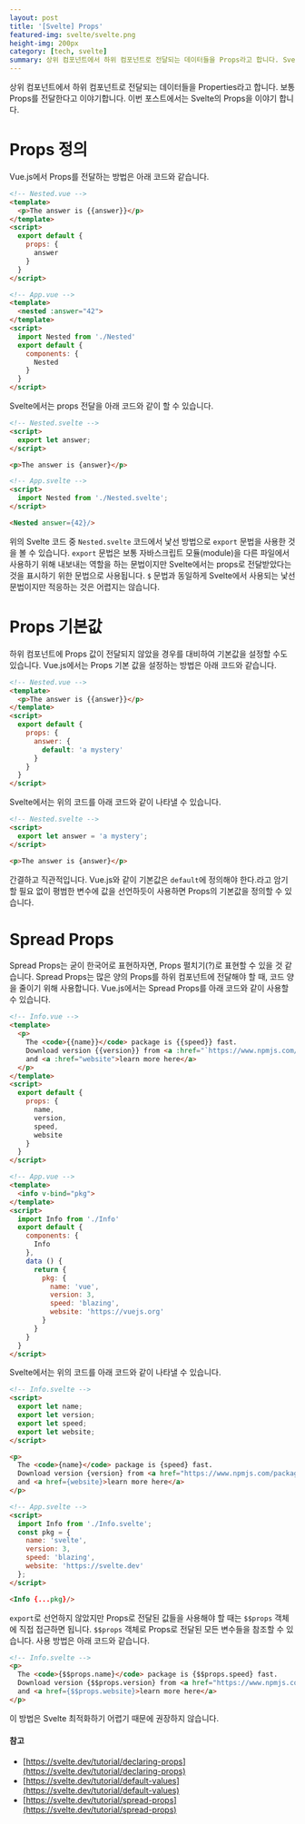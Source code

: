 ```yaml
---
layout: post
title: '[Svelte] Props'
featured-img: svelte/svelte.png
height-img: 200px
category: [tech, svelte]
summary: 상위 컴포넌트에서 하위 컴포넌트로 전달되는 데이터들을 Props라고 합니다. Svelte의 Props을 이야기 합니다.
---
```


상위 컴포넌트에서 하위 컴포넌트로 전달되는 데이터들을 Properties라고 합니다. 보통 Props를 전달한다고 이야기합니다. 이번 포스트에서는 Svelte의 Props을 이야기 합니다.

# Props 정의
Vue.js에서 Props를 전달하는 방법은 아래 코드와 같습니다.

```html
<!-- Nested.vue -->
<template>
  <p>The answer is {{answer}}</p>
</template>
<script>
  export default {
    props: {
      answer
    }
  }
</script>
```

```html
<!-- App.vue -->
<template>
  <nested :answer="42">
</template>
<script>
  import Nested from './Nested'
  export default {
    components: {
      Nested
    }
  }
</script>
```

Svelte에서는 props 전달을 아래 코드와 같이 할 수 있습니다.

```html
<!-- Nested.svelte -->
<script>
  export let answer;
</script>

<p>The answer is {answer}</p>
```

```html
<!-- App.svelte -->
<script>
  import Nested from './Nested.svelte';
</script>

<Nested answer={42}/>
```

위의 Svelte 코드 중 `Nested.svelte` 코드에서 낯선 방법으로 `export` 문법을 사용한 것을 볼 수 있습니다. `export` 문법은 보통 자바스크립트 모듈(module)을 다른 파일에서 사용하기 위해 내보내는 역할을 하는 문법이지만 Svelte에서는 props로 전달받았다는 것을 표시하기 위한 문법으로 사용됩니다. `$` 문법과 동일하게 Svelte에서 사용되는 낯선 문법이지만 적응하는 것은 어렵지는 않습니다.

# Props 기본값
하위 컴포넌트에 Props 값이 전달되지 않았을 경우를 대비하여 기본값을 설정할 수도 있습니다. Vue.js에서는 Props 기본 값을 설정하는 방법은 아래 코드와 같습니다.

```html
<!-- Nested.vue -->
<template>
  <p>The answer is {{answer}}</p>
</template>
<script>
  export default {
    props: {
      answer: {
        default: 'a mystery'
      }
    }
  }
</script>
```

Svelte에서는 위의 코드를 아래 코드와 같이 나타낼 수 있습니다.

```html
<!-- Nested.svelte -->
<script>
  export let answer = 'a mystery';
</script>

<p>The answer is {answer}</p>
```

간결하고 직관적입니다. Vue.js와 같이 기본값은 `default`에 정의해야 한다.라고 암기할 필요 없이 평범한 변수에 값을 선언하듯이 사용하면 Props의 기본값을 정의할 수 있습니다.

# Spread Props
Spread Props는 굳이 한국어로 표현하자면, Props 펼치기(?)로 표현할 수 있을 것 같습니다. Spread Props는 많은 양의 Props를 하위 컴포넌트에 전달해야 할 때, 코드 양을 줄이기 위해 사용합니다. Vue.js에서는 Spread Props를 아래 코드와 같이 사용할 수 있습니다.

```html
<!-- Info.vue -->
<template>
  <p>
    The <code>{{name}}</code> package is {{speed}} fast.
    Download version {{version}} from <a :href="`https://www.npmjs.com/package/${name}`">npm</a>
    and <a :href="website">learn more here</a>
  </p>
</template>
<script>
  export default {
    props: {
      name,
      version,
      speed,
      website
    }
  }
</script>
```

```html
<!-- App.vue -->
<template>
  <info v-bind="pkg">
</template>
<script>
  import Info from './Info'
  export default {
    components: {
      Info
    },
    data () {
      return {
        pkg: {
          name: 'vue',
          version: 3,
          speed: 'blazing',
          website: 'https://vuejs.org'
        }
      }
    }
  }
</script>
```

Svelte에서는 위의 코드를 아래 코드와 같이 나타낼 수 있습니다.

```html
<!-- Info.svelte -->
<script>
  export let name;
  export let version;
  export let speed;
  export let website;
</script>

<p>
  The <code>{name}</code> package is {speed} fast.
  Download version {version} from <a href="https://www.npmjs.com/package/{name}">npm</a>
  and <a href={website}>learn more here</a>
</p>
```

```html
<!-- App.svelte -->
<script>
  import Info from './Info.svelte';
  const pkg = {
    name: 'svelte',
    version: 3,
    speed: 'blazing',
    website: 'https://svelte.dev'
  };
</script>

<Info {...pkg}/>
```

`export`로 선언하지 않았지만 Props로 전달된 값들을 사용해야 할 때는 `$$props` 객체에 직접 접근하면 됩니다. `$$props` 객체로 Props로 전달된 모든 변수들을 참조할 수 있습니다. 사용 방법은 아래 코드와 같습니다.

```html
<!-- Info.svelte -->
<p>
  The <code>{$$props.name}</code> package is {$$props.speed} fast.
  Download version {$$props.version} from <a href="https://www.npmjs.com/package/{$$props.name}">npm</a>
  and <a href={$$props.website}>learn more here</a>
</p>
```

이 방법은 Svelte 최적화하기 어렵기 때문에 권장하지 않습니다.

#### 참고
- [https://svelte.dev/tutorial/declaring-props](https://svelte.dev/tutorial/declaring-props)
- [https://svelte.dev/tutorial/default-values](https://svelte.dev/tutorial/default-values)
- [https://svelte.dev/tutorial/spread-props](https://svelte.dev/tutorial/spread-props)
